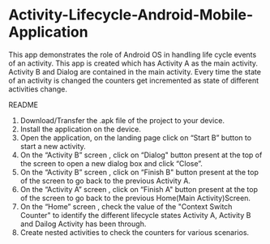 # Activity-Lifecycle-Android-Mobile-Application
This app demonstrates the role of Android OS in handling life cycle events of an activity.
This app is created which has Activity A as the main activity. Activity B and Dialog are contained in the main activity.
Every time the state of an activity is changed the counters get incremented as state of different activities change.


README
1. Download/Transfer the .apk file of the project to your device.
2. Install the application on the device.
3. Open the application, on the landing page click on “Start B” button to start a new activity.
4. On the “Activity B” screen , click on “Dialog" button present at the top of the screen to open a new dialog box and click “Close”.
5. On the “Activity B” screen , click on “Finish B" button present at the top of the screen to go back to the previous Activity A.
6. On the “Activity A” screen , click on “Finish A" button present at the top of the screen to go back to the previous Home(Main Activity)Screen.
7. On the “Home” screen , check the value of the "Context Switch Counter" to identify the different lifecycle states Activity A, Activity B and Dailog Activity has been through. 
8. Create nested activities to check the counters for various scenarios.
